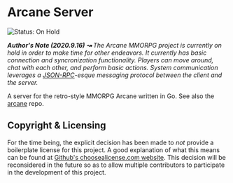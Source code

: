 # Arcane Server

<img src="https://img.shields.io/badge/status-On Hold-yellow.svg" alt="Status: On Hold"/>

_**Author's Note (2020.9.16) ↝** The Arcane MMORPG project is currently on hold in order to make time for other endeavors. It currently has basic connection and syncronization functionality. Players can move around, chat with each other, and perform basic actions. System communication leverages a [JSON-RPC](https://en.wikipedia.org/wiki/JSON-RPC)-esque messaging protocol between the client and the server._

A server for the retro-style MMORPG Arcane written in Go. See also the
[arcane](https://github.com/lukehollenback/arcane) repo.

## Copyright & Licensing

For the time being, the explicit decision has been made to *not* provide a boilerplate license for
this project. A good explanation of what this means can be found at
[Github's choosealicense.com website](https://choosealicense.com/no-permission/). This decision
will be reconsidered in the future so as to allow multiple contributors to participate in the
development of this project.
